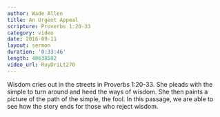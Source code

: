 ```yaml
---
author: Wade Allen
title: An Urgent Appeal
scripture: Proverbs 1:20-33
category: video
date: 2016-09-11
layout: sermon
duration: '0:33:46' 
length: 48638502
video_url: RuyDriLt270
---
```


Wisdom cries out in the streets in Proverbs 1:20-33. She pleads with the simple to turn around and heed the ways of wisdom. She then paints a picture of the path of the simple, the fool. In this passage, we are able to see how the story ends for those who reject wisdom.
